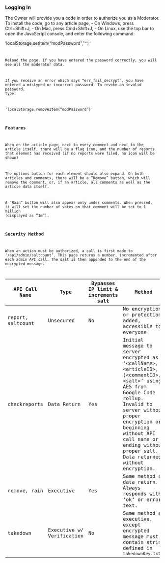 ### Logging In

 The Owner will provide you a code in order to authorize you as a Moderator. To install the code, go to any article page,
    - On Windows, press Ctrl+Shift+J,
    - On Mac, press Cmd+Shift+J,
    - On Linux, use the top bar to open the JavaScript console,
and enter the following command:

‘localStorage.setItem(“modPassword”,”<code>”)’

Reload the page. If you have entered the password correctly, you will see all the moderator data.

If you receive an error which says “err_fail_decrypt”, you have entered a mistyped or incorrect password. To revoke an invalid password, type:

‘localStorage.removeItem(“modPassword”)’

### Features

When on the article page, next to every comment and next to the article itself, there will be a flag icon, and the number of reports that element has received (if no reports were filed, no icon will be shown)

The options button for each element should also expand. On both articles and comments, there will be a “Remove” button, which will remove the comment, or, if an article, all comments as well as the article data itself.

A “Rain” button will also appear only under comments. When pressed, it will set the number of votes on that comment will be set to 1 million (displayed as “1m”).

### Security Method

When an action must be authorized, a call is first made to ‘/api/admin/saltcount’. This page returns a number, incremented after each admin API call. The salt is then appended to the end of the encrypted message.

| API Call Name     | Type        | Bypasses IP limit & increments salt | Method                                                    |
|-------------------|-------------|-------------------------------------|-----------------------------------------------------------|
| report, saltcount | Unsecured                 | No                                  | No encryption or protection added, accessible to everyone                                                                                                                                                                                                                           |
| checkreports      | Data Return               | Yes                                 | Initial message to server encrypted as ‘&lt;callName>,&lt;articleID>,(&lt;commentID>,)&lt;salt>’ using AES from Google Code rollup. Invalid to server without proper encryption or beginning without API call name or ending without proper salt. Data returned without encryption. |
| remove, rain      | Executive                 | Yes                                 | Same method as data return. Always responds with ‘ok’ or error text.                                                                                                                                                                                                                |
| takedown          | Executive w/ Verification | No                                  | Same method as executive, except encrypted message must contain string defined in `takedownKey.txt`                                                                                                                                                                                 |
